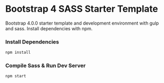 # Bootstrap 4 SASS Starter Template
Bootstrap 4.0.0 starter template and development environment with gulp and sass. Install dependencies with npm. 

### Install Dependencies

```bash
npm install
```

### Compile Sass & Run Dev Server

```bash
npm start
```
